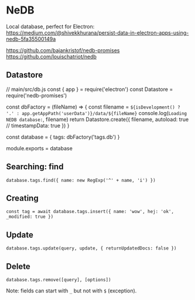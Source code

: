 # NeDB

Local database, perfect for Electron: https://medium.com/@shivekkhurana/persist-data-in-electron-apps-using-nedb-5fa35500149a

https://github.com/bajankristof/nedb-promises
https://github.com/louischatriot/nedb

## Datastore

// main/src/db.js
const { app } = require('electron')
const Datastore = require('nedb-promises')

const dbFactory = (fileName) => {
  const filename = `${isDevelopment() ? '.' : app.getAppPath('userData')}/data/${fileName}`
  console.log(`Loading NEDB database:`, filename)
  return Datastore.create({
    filename,
    autoload: true
    // timestampData: true
  })
}

const database = {
  tags: dbFactory('tags.db')
}

module.exports = database

## Searching: find

    database.tags.find({ name: new RegExp('^' + name, 'i') })

## Creating

    const tag = await database.tags.insert({ name: 'wow', hej: 'ok', _modified: true })

## Update

    database.tags.update(query, update, { returnUpdatedDocs: false })

## Delete

    database.tags.remove([query], [options]) 

Note: fields can start with `_` but not with `$` (exception).



